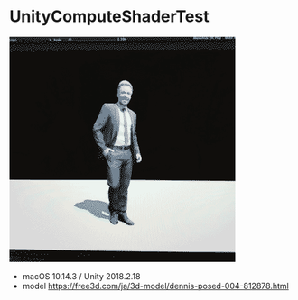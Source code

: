 # UnityComputeShaderTest

![img](./img/compute.gif)

* macOS 10.14.3 / Unity 2018.2.18
* model https://free3d.com/ja/3d-model/dennis-posed-004-812878.html
